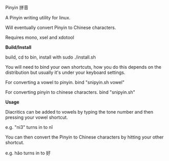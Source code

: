 Pinyin 拼音

A Pinyin writing utility for linux.

Will eventually convert Pinyin to Chinese characters.


Requires mono, xsel and xdotool

**Build/Install**

build, cd to bin, install with sudo ./install.sh

You will need to bind your own shortcuts, how you do this depends on the distribution but usually it's under your keyboard settings.

For converting a vowel to pinyin.
bind "snipyin.sh vowel"

For converting pinyin to chinese characters.
bind "snipyin.sh"

**Usage**

Diacritics can be added to vowels by typing the tone number and then pressing your vowel shortcut.

e.g. "ni3" turns in to nǐ

You can then convert the Pinyin to Chinese characters by hitting your other shortcut.

e.g. hǎo turns in to 好 



